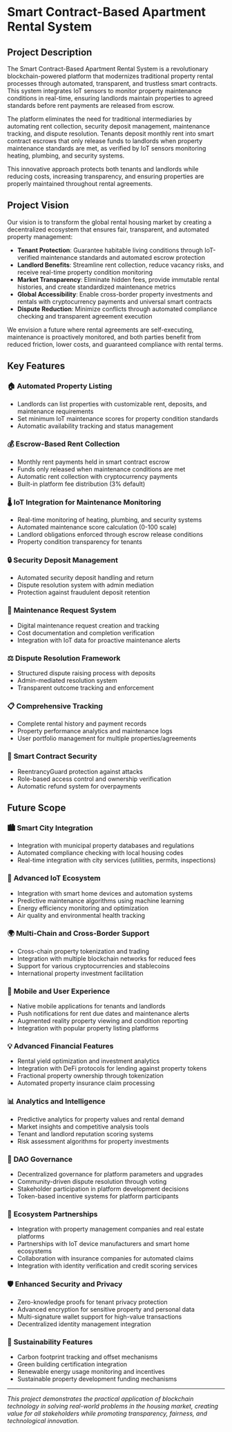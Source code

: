 # Smart Contract-Based Apartment Rental System

## Project Description

The Smart Contract-Based Apartment Rental System is a revolutionary blockchain-powered platform that modernizes traditional property rental processes through automated, transparent, and trustless smart contracts. This system integrates IoT sensors to monitor property maintenance conditions in real-time, ensuring landlords maintain properties to agreed standards before rent payments are released from escrow.

The platform eliminates the need for traditional intermediaries by automating rent collection, security deposit management, maintenance tracking, and dispute resolution. Tenants deposit monthly rent into smart contract escrows that only release funds to landlords when property maintenance standards are met, as verified by IoT sensors monitoring heating, plumbing, and security systems.

This innovative approach protects both tenants and landlords while reducing costs, increasing transparency, and ensuring properties are properly maintained throughout rental agreements.

## Project Vision

Our vision is to transform the global rental housing market by creating a decentralized ecosystem that ensures fair, transparent, and automated property management:

- **Tenant Protection**: Guarantee habitable living conditions through IoT-verified maintenance standards and automated escrow protection
- **Landlord Benefits**: Streamline rent collection, reduce vacancy risks, and receive real-time property condition monitoring
- **Market Transparency**: Eliminate hidden fees, provide immutable rental histories, and create standardized maintenance metrics
- **Global Accessibility**: Enable cross-border property investments and rentals with cryptocurrency payments and universal smart contracts
- **Dispute Reduction**: Minimize conflicts through automated compliance checking and transparent agreement execution

We envision a future where rental agreements are self-executing, maintenance is proactively monitored, and both parties benefit from reduced friction, lower costs, and guaranteed compliance with rental terms.

## Key Features

### 🏠 **Automated Property Listing**
- Landlords can list properties with customizable rent, deposits, and maintenance requirements
- Set minimum IoT maintenance scores for property condition standards
- Automatic availability tracking and status management

### 💰 **Escrow-Based Rent Collection**
- Monthly rent payments held in smart contract escrow
- Funds only released when maintenance conditions are met
- Automatic rent collection with cryptocurrency payments
- Built-in platform fee distribution (3% default)

### 🌡️ **IoT Integration for Maintenance Monitoring**
- Real-time monitoring of heating, plumbing, and security systems
- Automated maintenance score calculation (0-100 scale)
- Landlord obligations enforced through escrow release conditions
- Property condition transparency for tenants

### 🔒 **Security Deposit Management**
- Automated security deposit handling and return
- Dispute resolution system with admin mediation
- Protection against fraudulent deposit retention

### 🔧 **Maintenance Request System**
- Digital maintenance request creation and tracking
- Cost documentation and completion verification
- Integration with IoT data for proactive maintenance alerts

### ⚖️ **Dispute Resolution Framework**
- Structured dispute raising process with deposits
- Admin-mediated resolution system
- Transparent outcome tracking and enforcement

### 📋 **Comprehensive Tracking**
- Complete rental history and payment records
- Property performance analytics and maintenance logs
- User portfolio management for multiple properties/agreements

### 🔐 **Smart Contract Security**
- ReentrancyGuard protection against attacks
- Role-based access control and ownership verification
- Automatic refund system for overpayments

## Future Scope

### 🏙️ **Smart City Integration**
- Integration with municipal property databases and regulations
- Automated compliance checking with local housing codes
- Real-time integration with city services (utilities, permits, inspections)

### 🤖 **Advanced IoT Ecosystem**
- Integration with smart home devices and automation systems
- Predictive maintenance algorithms using machine learning
- Energy efficiency monitoring and optimization
- Air quality and environmental health tracking

### 🌍 **Multi-Chain and Cross-Border Support**
- Cross-chain property tokenization and trading
- Integration with multiple blockchain networks for reduced fees
- Support for various cryptocurrencies and stablecoins
- International property investment facilitation

### 📱 **Mobile and User Experience**
- Native mobile applications for tenants and landlords
- Push notifications for rent due dates and maintenance alerts
- Augmented reality property viewing and condition reporting
- Integration with popular property listing platforms

### 💡 **Advanced Financial Features**
- Rental yield optimization and investment analytics
- Integration with DeFi protocols for lending against property tokens
- Fractional property ownership through tokenization
- Automated property insurance claim processing

### 📊 **Analytics and Intelligence**
- Predictive analytics for property values and rental demand
- Market insights and competitive analysis tools
- Tenant and landlord reputation scoring systems
- Risk assessment algorithms for property investments

### 🎯 **DAO Governance**
- Decentralized governance for platform parameters and upgrades
- Community-driven dispute resolution through voting
- Stakeholder participation in platform development decisions
- Token-based incentive systems for platform participants

### 🔗 **Ecosystem Partnerships**
- Integration with property management companies and real estate platforms
- Partnerships with IoT device manufacturers and smart home ecosystems
- Collaboration with insurance companies for automated claims
- Integration with identity verification and credit scoring services

### 🛡️ **Enhanced Security and Privacy**
- Zero-knowledge proofs for tenant privacy protection
- Advanced encryption for sensitive property and personal data
- Multi-signature wallet support for high-value transactions
- Decentralized identity management integration

### 🌱 **Sustainability Features**
- Carbon footprint tracking and offset mechanisms
- Green building certification integration
- Renewable energy usage monitoring and incentives
- Sustainable property development funding mechanisms

---

*This project demonstrates the practical application of blockchain technology in solving real-world problems in the housing market, creating value for all stakeholders while promoting transparency, fairness, and technological innovation.*
